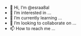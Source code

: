 - 👋 Hi, I’m @esraa8al
- 👀 I’m interested in ...
- 🌱 I’m currently learning ...
- 💞️ I’m looking to collaborate on ...
- 📫 How to reach me ...

<!---
esraa8al/esraa8al is a ✨ special ✨ repository because its `README.md` (this file) appears on your GitHub profile.
You can click the Preview link to take a look at your changes.
--->
